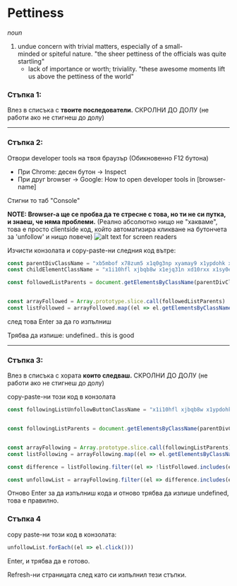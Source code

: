 # Pettiness
_noun_
1. undue concern with trivial matters, especially of a small-minded or spiteful nature.
    "the sheer pettiness of the officials was quite startling"
    - lack of importance or worth; triviality.
        "these awesome moments lift us above the pettiness of the world"

### Стъпка 1:
Влез в списъка с **твоите последователи.** СКРОЛНИ ДО ДОЛУ (не работи ако не стигнеш до долу)

--------
### Стъпка 2:
Отвори developer tools на твоя браузър (Обикновенно F12 бутона)
 * При Chrome: десен бутон -> Inspect
 * При друг browser -> Google: How to open developer tools in [browser-name]

Стигни то таб "Console"

**NOTE: Browser-a ще се пробва да те стресне с това, но ти не си путка, и знаеш, че няма проблеми.**
(Реално абсолютно нищо не "хакваме", това е просто clientside код, който автоматизира кликване на бутончета за 'unfollow' и нищо повече)
![alt text for screen readers](https://i.imgur.com/V1jtfxs.png)

Изчисти конзолата и copy-paste-ни следния код вътре:
```javascript
const parentDivClassName = "xb5mbof x78zum5 x1q0g3np xyamay9 x1ypdohk x1swvt13"
const childElementClassName = "x1i10hfl xjbqb8w x1ejq31n xd10rxx x1sy0etr x17r0tee x972fbf xcfux6l x1qhh985 xm0m39n x9f619 x1ypdohk xt0psk2 xe8uvvx xdj266r x11i5rnm xat24cr x1mh8g0r xexx8yu x4uap5 x18d9i69 xkhd6sd x16tdsg8 x1hl2dhg xggy1nq x1a2a7pz xp07o12 xzmqwrg x1citr7e x1kdxza xt0b8zv"

const followedListParents = document.getElementsByClassName(parentDivClassName)


const arrayFollowed = Array.prototype.slice.call(followedListParents)
const listFollowed = arrayFollowed.map((el => el.getElementsByClassName(childElementClassName)[0])).map((el => el.getAttribute("href"))).map((el => el.substring(2)))
```

след това Enter за да го изпълниш

Трябва да изпише: undefined.. this is good

--------
### Стъпка 3:
Влез в списъка с хората **които следваш.** СКРОЛНИ ДО ДОЛУ (не работи ако не стигнеш до долу)

copy-paste-ни този код в конзолата
```javascript
const followingListUnfollowButtonClassName = "x1i10hfl xjbqb8w x1ypdohk xdl72j9 x2lah0s xe8uvvx xdj266r x11i5rnm xat24cr x1mh8g0r x2lwn1j xexx8yu x18d9i69 x1n2onr6 x16tdsg8 x1hl2dhg xggy1nq x1ja2u2z x1t137rt x1q0g3np x1lku1pv x1a2a7pz x6s0dn4 x1a2cdl4 xnhgr82 x1qt0ttw xgk8upj x9f619 x3nfvp2 x1s688f x90ne7k xl56j7k x193iq5w x1g2r6go x11xpdln xz4gly6 x87ps6o xuxw1ft x19kf12q x12w9bfk x6bh95i x1re03b8 x1hvtcl2 x3ug3ww x13fuv20 xu3j5b3 x1q0q8m5 x26u7qi x178xt8z xm81vs4 xso031l xy80clv xu0ddkp xwsj4vy x1e558r4 x150jy0e"


const followingListParents = document.getElementsByClassName(parentDivClassName)


const arrayFollowing = Array.prototype.slice.call(followingListParents)
const listFollowing = arrayFollowing.map((el => el.getElementsByClassName(childElementClassName)[0])).map((el => el.getAttribute("href"))).map((el => el.substring(2)))

const difference = listFollowing.filter((el => !listFollowed.includes(el)))

const unfollowList = arrayFollowing.filter((el => difference.includes(el.getElementsByClassName(childElementClassName)[0].getAttribute("href").substring(2)))).map((el => el.getElementsByClassName(followingListUnfollowButtonClassName)[0]))
```
Отново Enter за да изпълниш кода и отново трябва да изпише 
undefined, това е правилно.

### Стъпка 4
copy paste-ни този код в конзолата:
```javascript
unfollowList.forEach((el => el.click()))
```
Enter, и трябва да е готово.

Refresh-ни страницата след като си изпълнил тези стъпки.

